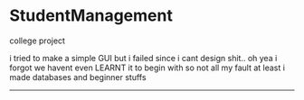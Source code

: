 # StudentManagement
college project

i tried to make a simple GUI but i failed since i cant design shit.. oh yea i forgot we havent even LEARNT it to begin with so not all my fault at least i made databases and beginner stuffs
******************************************************************************************

